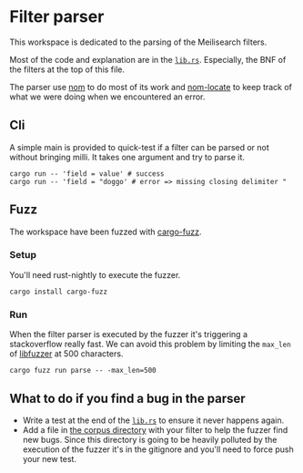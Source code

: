 # Filter parser

This workspace is dedicated to the parsing of the Meilisearch filters.

Most of the code and explanation are in the [`lib.rs`](./src/lib.rs). Especially, the BNF of the filters at the top of this file.

The parser use [nom](https://docs.rs/nom/) to do most of its work and [nom-locate](https://docs.rs/nom_locate/) to keep track of what we were doing when we encountered an error.

## Cli
A simple main is provided to quick-test if a filter can be parsed or not without bringing milli.
It takes one argument and try to parse it.
```
cargo run -- 'field = value' # success
cargo run -- 'field = "doggo' # error => missing closing delimiter "
```

## Fuzz
The workspace have been fuzzed with [cargo-fuzz](https://rust-fuzz.github.io/book/cargo-fuzz.html).

### Setup
You'll need rust-nightly to execute the fuzzer.

```
cargo install cargo-fuzz
```

### Run
When the filter parser is executed by the fuzzer it's triggering a stackoverflow really fast. We can avoid this problem by limiting the `max_len` of [libfuzzer](https://llvm.org/docs/LibFuzzer.html) at 500 characters.
```
cargo fuzz run parse -- -max_len=500
```

## What to do if you find a bug in the parser

- Write a test at the end of the [`lib.rs`](./src/lib.rs) to ensure it never happens again.
- Add a file in [the corpus directory](./fuzz/corpus/parse/) with your filter to help the fuzzer find new bugs. Since this directory is going to be heavily polluted by the execution of the fuzzer it's in the gitignore and you'll need to force push your new test.
